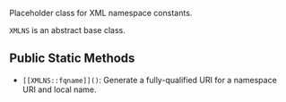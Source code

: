 Placeholder class for XML namespace constants.

`XMLNS` is an abstract base class.

## Public Static Methods

* `[[XMLNS::fqname]]()`: Generate a fully-qualified URI for a namespace URI and local name.

